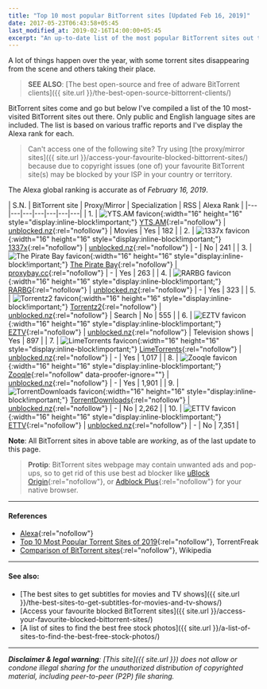 ```yaml
---
title: "Top 10 most popular BitTorrent sites [Updated Feb 16, 2019]"
date: 2017-05-23T06:43:58+05:45
last_modified_at: 2019-02-16T14:00:00+05:45
excerpt: "An up-to-date list of the most popular BitTorrent sites out there."
---
```


A lot of things happen over the year, with some torrent sites disappearing from the scene and others taking their place.

> **SEE ALSO**: [The best open-source and free of adware BitTorrent clients]({{ site.url }}/the-best-open-source-bittorrent-clients/)

BitTorrent sites come and go but below I've compiled a list of the 10 most-visited BitTorrent sites out there. Only public and English language sites are included. The list is based on various traffic reports and I've display the Alexa rank for each.

> Can't access one of the following site? Try using [the proxy/mirror sites]({{ site.url }}/access-your-favourite-blocked-bittorrent-sites/) because due to copyright issues (one of) your favourite BitTorrent site(s) may be blocked by your ISP in your country or territory.

The Alexa global ranking is accurate as of *February 16, 2019*.

| S.N. | BitTorrent site | Proxy/Mirror | Specialization | RSS | Alexa Rank |
|---|---|---|---|---|---|---|
| 1. | ![YTS.AM favicon](https://unblocked-pw.github.io/ico/yts.ico){:width="16" height="16" style="display:inline-block!important;"} [YTS.AM](http://yts.am){:rel="nofollow"} | [unblocked.nz](http://yts.unblocked.nz){:rel="nofollow"} | Movies | Yes | 182 |
| 2. | ![1337x favicon](https://unblocked-pw.github.io/ico/1337x.ico){:width="16" height="16" style="display:inline-block!important;"} [1337x](http://1337x.to){:rel="nofollow"} | [unblocked.nz](http://1337x.unblocked.nz){:rel="nofollow"} | - | No  | 241 |
| 3. | ![The Pirate Bay favicon](https://unblocked-pw.github.io/ico/pirateproxy.ico){:width="16" height="16" style="display:inline-block!important;"} [The Pirate Bay](http://thepiratebay.org){:rel="nofollow"} | [proxybay.cc](http://proxybay.cc/){:rel="nofollow"} | - | Yes | 263 |
| 4. | ![RARBG favicon](https://unblocked-pw.github.io/ico/rarbg.ico){:width="16" height="16" style="display:inline-block!important;"} [RARBG](http://rarbg.to){:rel="nofollow"} | [unblocked.nz](http://rarbg.unblocked.nz){:rel="nofollow"} | - | Yes | 323 |
| 5. | ![Torrentz2 favicon](https://unblocked-pw.github.io/ico/torrentz.ico){:width="16" height="16" style="display:inline-block!important;"} [Torrentz2](http://torrentz2.eu){:rel="nofollow"} | [unblocked.nz](http://torrentz2.unblocked.nz){:rel="nofollow"} | Search | No | 555 |
| 6. | ![EZTV favicon](https://unblocked-pw.github.io/ico/eztv.ico){:width="16" height="16" style="display:inline-block!important;"} [EZTV](http://eztv.ag){:rel="nofollow"} | [unblocked.nz](http://eztv.unblocked.nz){:rel="nofollow"} | Television shows | Yes | 897 |
| 7. | ![LimeTorrents favicon](https://unblocked-pw.github.io/ico/limetorrents.ico){:width="16" height="16" style="display:inline-block!important;"} [LimeTorrents](http://www.limetorrents.cc){:rel="nofollow"} | [unblocked.nz](http://limetorrents.unblocked.nz){:rel="nofollow"} | - | Yes | 1,017 |
| 8. | ![Zooqle favicon](https://unblocked-pw.github.io/ico/zooqle.ico){:width="16" height="16" style="display:inline-block!important;"} [Zooqle](http://zooqle.com){:rel="nofollow" data-proofer-ignore=""} | [unblocked.nz](http://zooqle.unblocked.nz){:rel="nofollow"} | - | Yes | 1,901 |
| 9. | ![TorrentDownloads favicon](https://unblocked-pw.github.io/ico/torrentdownloads.ico){:width="16" height="16" style="display:inline-block!important;"} [TorrentDownloads](http://www.torrentdownloads.me){:rel="nofollow"} | [unblocked.nz](http://torrentdownloads.unblocked.nz){:rel="nofollow"} | - | No | 2,262 |
| 10. | ![ETTV favicon](https://unblocked-pw.github.io/ico/ettv.ico){:width="16" height="16" style="display:inline-block!important;"} [ETTV](http://www.ettv.tv){:rel="nofollow"} | [unblocked.nz](http://ettv.unblocked.nz){:rel="nofollow"} | - | No | 7,351 |

**Note**: All BitTorrent sites in above table are *working*, as of the last update to this page.

> **Protip**: BitTorrent sites webpage may contain unwanted ads and pop-ups, so to get rid of this use best ad blocker like [uBlock Origin](http://github.com/gorhill/uBlock){:rel="nofollow"}, or [Adblock Plus](http://adblockplus.org/en/){:rel="nofollow"} for your native browser.

---

#### References

* [Alexa](http://www.alexa.com/siteinfo){:rel="nofollow"}
* [Top 10 Most Popular Torrent Sites of 2019](https://torrentfreak.com/top-10-most-popular-torrent-sites-of-2019/){:rel="nofollow"}, TorrentFreak
* [Comparison of BitTorrent sites](http://en.wikipedia.org/wiki/Comparison_of_BitTorrent_sites){:rel="nofollow"}, Wikipedia

---

#### See also:

* [The best sites to get subtitles for movies and TV shows]({{ site.url }}/the-best-sites-to-get-subtitles-for-movies-and-tv-shows/)
* [Access your favourite blocked BitTorrent sites]({{ site.url }}/access-your-favourite-blocked-bittorrent-sites/)
* [A list of sites to find the best free stock photos]({{ site.url }}/a-list-of-sites-to-find-the-best-free-stock-photos/)

---

_**Disclaimer & legal warning**: [This site]({{ site.url }}) does not allow or condone illegal sharing for the unauthorized distribution of copyrighted material, including peer-to-peer (P2P) file sharing._
